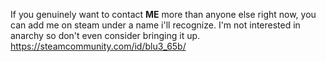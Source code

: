 If you genuinely want to contact **ME** more than anyone else right now, you can add me on steam under a name i'll recognize. I'm not interested in anarchy so don't even consider bringing it up. 
https://steamcommunity.com/id/blu3_65b/
